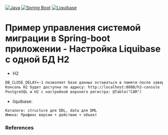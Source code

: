[![Java](https://img.shields.io/badge/Java-E43222??style=for-the-badge&logo=openjdk&logoColor=FFFFFF)](https://www.java.com/)
[![Spring Boot](https://img.shields.io/badge/Spring_Boot-FFFFFF??style=for-the-badge&logo=Spring)](https://spring.io/projects/spring-boot/)
[![Liquibase](https://img.shields.io/badge/Liquibase-FFFFFF??style=for-the-badge&logo=Liquibase&logoColor=3861F6)](https://www.liquibase.com/)

# Пример управления системой миграции в Spring-boot приложении - Настройка Liquibase с одной БД H2

 - H2
```txt
DB_CLOSE_DELAY=-1 позволяет базе данных оставаться в памяти после завершения соединения
Консоль H2 будет доступна по адресу: http://localhost:8080/h2-console
PostgreSQL и H2 с настройкой верхнего регистра: @Table("CAR")
```

 - liquibase:
```txt
Каталоги: structure для DDL, data для DML
Имена: Префикс версии + действие + объект
```

### References
